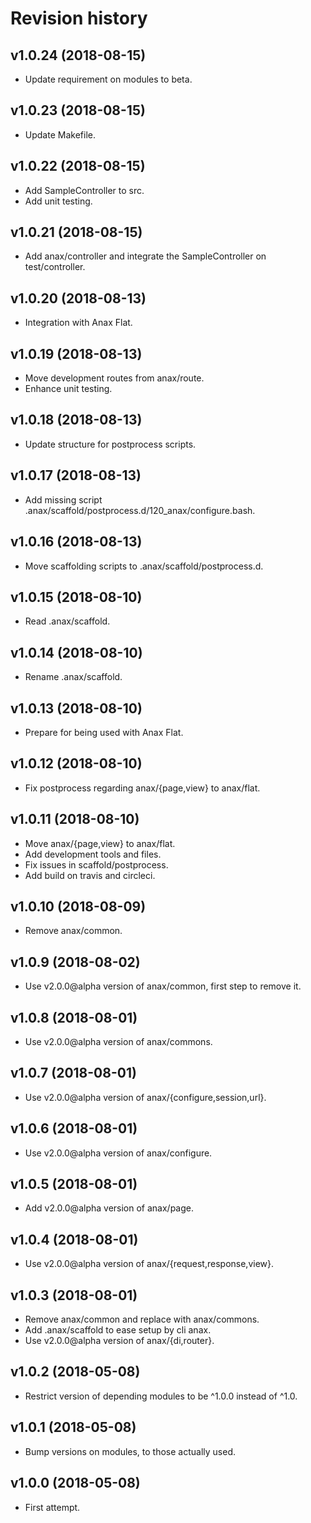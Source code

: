 Revision history
=================================



v1.0.24 (2018-08-15)
---------------------------------

* Update requirement on modules to beta.



v1.0.23 (2018-08-15)
---------------------------------

* Update Makefile.



v1.0.22 (2018-08-15)
---------------------------------

* Add SampleController to src.
* Add unit testing.



v1.0.21 (2018-08-15)
---------------------------------

* Add anax/controller and integrate the SampleController on test/controller.



v1.0.20 (2018-08-13)
---------------------------------

* Integration with Anax Flat.



v1.0.19 (2018-08-13)
---------------------------------

* Move development routes from anax/route.
* Enhance unit testing.



v1.0.18 (2018-08-13)
---------------------------------

* Update structure for postprocess scripts.



v1.0.17 (2018-08-13)
---------------------------------

* Add missing script .anax/scaffold/postprocess.d/120_anax/configure.bash.



v1.0.16 (2018-08-13)
---------------------------------

* Move scaffolding scripts to .anax/scaffold/postprocess.d.



v1.0.15 (2018-08-10)
---------------------------------

* Read .anax/scaffold.



v1.0.14 (2018-08-10)
---------------------------------

* Rename .anax/scaffold.



v1.0.13 (2018-08-10)
---------------------------------

* Prepare for being used with Anax Flat.



v1.0.12 (2018-08-10)
---------------------------------

* Fix postprocess regarding anax/{page,view} to anax/flat.



v1.0.11 (2018-08-10)
---------------------------------

* Move anax/{page,view} to anax/flat.
* Add development tools and files.
* Fix issues in scaffold/postprocess.
* Add build on travis and circleci.



v1.0.10 (2018-08-09)
---------------------------------

* Remove anax/common.



v1.0.9 (2018-08-02)
---------------------------------

* Use v2.0.0@alpha version of anax/common, first step to remove it.



v1.0.8 (2018-08-01)
---------------------------------

* Use v2.0.0@alpha version of anax/commons. 



v1.0.7 (2018-08-01)
---------------------------------

* Use v2.0.0@alpha version of anax/{configure,session,url}. 



v1.0.6 (2018-08-01)
---------------------------------

* Use v2.0.0@alpha version of anax/configure. 



v1.0.5 (2018-08-01)
---------------------------------

* Add v2.0.0@alpha version of anax/page. 



v1.0.4 (2018-08-01)
---------------------------------

* Use v2.0.0@alpha version of anax/{request,response,view}. 



v1.0.3 (2018-08-01)
---------------------------------

* Remove anax/common and replace with anax/commons.
* Add .anax/scaffold to ease setup by cli anax.
* Use v2.0.0@alpha version of anax/{di,router}. 



v1.0.2 (2018-05-08)
---------------------------------

* Restrict version of depending modules to be ^1.0.0 instead of ^1.0.



v1.0.1 (2018-05-08)
---------------------------------

* Bump versions on modules, to those actually used.



v1.0.0 (2018-05-08)
---------------------------------

* First attempt.
